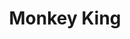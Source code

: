 ---
layout: songs
title: Monkey King
album: Scapegoats
album_link: https://open.spotify.com/album/1GmX76Xij1oQSQO64pdyh3
components: ['tabs']
short_name: monkey-king

song_name: Monkey King
song_tagline: This song right here...

song_description: This is a really really really great song.

spotify_id: 09v8w7JAZdlqTsyjKTDgbN

lyrics: |-
    #### Verse 1
    Everybody wants monkeys, but the monkey cages just cost far too much to buy.
    And we all wanna be the hero, but we don’t want to admit attention is our Kryptonite.
    But if we ever win the lottery, or the monkey cages somehow drop drastically in price,
    We all know the attention monkeys bring, so where the hell will all these monkeys stay the night?

    #### Chorus 1
    Hail, hail to the Monkey King!
    Hail, hail to the Chief!
    No one will remember you, but that’s the way you wanted it to be.
    So just be free and you’ll see that everyone’s afraid of being seen.

    #### Verse 2
    Just an eon and a century ago, all you needed was some time to be alone.
    And everybody that we loved would be at home, waiting for us.
    Then a couple hundred million years went by and you decided there were too many prying eyes.
    And thus, rebelliously charged into Oblivion upon a stegosaurus.

    #### Chorus 2
    Hail, hail to the Monkey King!
    Hail, hail to the Butcher of the Dinosaurs!
    No one will remember you, but that’s the way you wanted it to be.
    So just be free, and you’ll see that everyone’s afraid of being seen.

    #### Chorus 3
    Hail, hail to the Monkey King!
    Hail, hail to the god who left us long ago!
    No one will remember you, but that’s the way we needed it to be.
    We’ll just be free and we’ll see that everyone’s alone and wants to feel
    connected to the world around them.
---